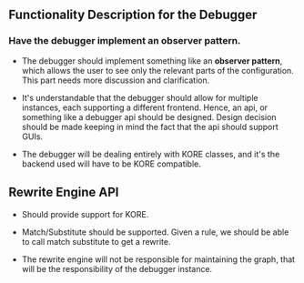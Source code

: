 ## Functionality Description for the Debugger

### Have the debugger implement an observer pattern.

* The debugger should implement something like an **observer pattern**, which allows the user to see only the relevant parts of the configuration. This part needs more discussion and clarification.

* It's understandable that the debugger should allow for multiple instances, each supporting a different frontend. Hence, an api, or something like a debugger api should be designed. Design decision should be made keeping in mind the fact that the api should support GUIs.

* The debugger will be dealing entirely with KORE classes, and it's the backend used will have to be KORE compatible. 



## Rewrite Engine API

* Should provide support for KORE.

* Match/Substitute should be supported. Given a rule, we should be able to call match substitute to get a rewrite.

* The rewrite engine will not be responsible for maintaining the graph, that will be the responsibility of the debugger instance. 





